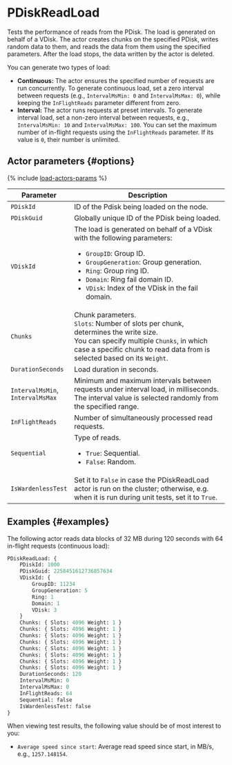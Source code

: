 # PDiskReadLoad

Tests the performance of reads from the PDisk. The load is generated on behalf of a VDisk. The actor creates chunks on the specified PDisk, writes random data to them, and reads the data from them using the specified parameters. After the load stops, the data written by the actor is deleted.

You can generate two types of load:

* **Continuous:** The actor ensures the specified number of requests are run concurrently. To generate continuous load, set a zero interval between requests (e.g., `IntervalMsMin: 0` and `IntervalMsMax: 0`), while keeping the `InFlightReads` parameter different from zero.
* **Interval:** The actor runs requests at preset intervals. To generate interval load, set a non-zero interval between requests, e.g., `IntervalMsMin: 10` and `IntervalMsMax: 100`. You can set the maximum number of in-flight requests using the `InFlightReads` parameter. If its value is `0`, their number is unlimited.

## Actor parameters {#options}

{% include [load-actors-params](../_includes/load-actors-params.md) %}

| Parameter | Description |
| --- | --- |
| `PDiskId` | ID of the Pdisk being loaded on the node. |
| `PDiskGuid` | Globally unique ID of the PDisk being loaded. |
| `VDiskId` | The load is generated on behalf of a VDisk with the following parameters:<ul><li>`GroupID`: Group ID.</li><li>`GroupGeneration`: Group generation.</li><li>`Ring`: Group ring ID.</li><li>`Domain`: Ring fail domain ID.</li><li>`VDisk`: Index of the VDisk in the fail domain.</li></ul> |
| `Chunks` | Chunk parameters.<br/>`Slots`: Number of slots per chunk, determines the write size.<br/>You can specify multiple `Chunks`, in which case a specific chunk to read data from is selected based on its `Weight`. |
| `DurationSeconds` | Load duration in seconds. |
| `IntervalMsMin`,<br/>`IntervalMsMax` | Minimum and maximum intervals between requests under interval load, in milliseconds. The interval value is selected randomly from the specified range. |
| `InFlightReads` | Number of simultaneously processed read requests. |
| `Sequential` | Type of reads.<ul><li>`True`: Sequential.</li><li>`False`: Random.</li></ul> |
| `IsWardenlessTest` | Set it to `False` in case the PDiskReadLoad actor is run on the cluster; otherwise, e.g. when it is run during unit tests, set it to `True`. |

## Examples {#examples}

The following actor reads data blocks of 32 MB during 120 seconds with 64 in-flight requests (continuous load):

```proto
PDiskReadLoad: {
    PDiskId: 1000
    PDiskGuid: 2258451612736857634
    VDiskId: {
        GroupID: 11234
        GroupGeneration: 5
        Ring: 1
        Domain: 1
        VDisk: 3
    }
    Chunks: { Slots: 4096 Weight: 1 }
    Chunks: { Slots: 4096 Weight: 1 }
    Chunks: { Slots: 4096 Weight: 1 }
    Chunks: { Slots: 4096 Weight: 1 }
    Chunks: { Slots: 4096 Weight: 1 }
    Chunks: { Slots: 4096 Weight: 1 }
    Chunks: { Slots: 4096 Weight: 1 }
    Chunks: { Slots: 4096 Weight: 1 }
    DurationSeconds: 120
    IntervalMsMin: 0
    IntervalMsMax: 0
    InFlightReads: 64
    Sequential: false
    IsWardenlessTest: false
}
```

When viewing test results, the following value should be of most interest to you:

* `Average speed since start`: Average read speed since start, in MB/s, e.g., `1257.148154`.
